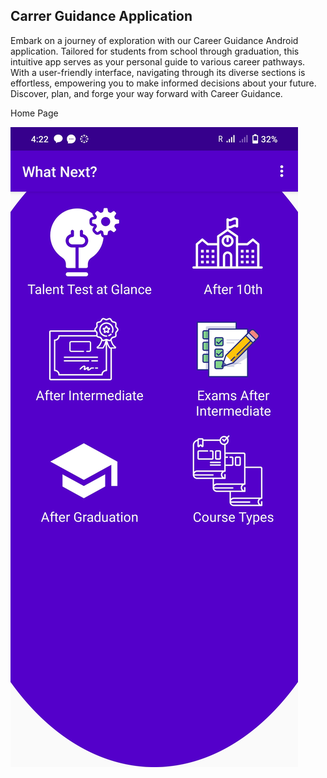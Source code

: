 
## Carrer Guidance Application

Embark on a journey of exploration with our Career Guidance Android application. Tailored for students from school through graduation, this intuitive app serves as your personal guide to various career pathways. With a user-friendly interface, navigating through its diverse sections is effortless, empowering you to make informed decisions about your future. Discover, plan, and forge your way forward with Career Guidance.

Home Page

![Alt DDD](Screenshots/E_HomePage.jpeg)